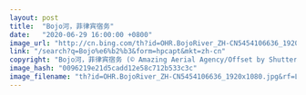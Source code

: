 ```yaml
---
layout: post
title:  "Bojo河，菲律宾宿务"
date:   "2020-06-29 16:00:00 +0800"
image_url: "http://cn.bing.com/th?id=OHR.BojoRiver_ZH-CN5454106636_1920x1080.jpg&rf=LaDigue_1920x1080.jpg&pid=hp"
link: "/search?q=Bojo%e6%b2%b3&form=hpcapt&mkt=zh-cn"
copyright: "Bojo河，菲律宾宿务 (© Amazing Aerial Agency/Offset by Shutterstock)"
image_hash: "0096219e21d5cadd12e58c712b533c3c"
image_filename: "th?id=OHR.BojoRiver_ZH-CN5454106636_1920x1080.jpg&rf=LaDigue_1920x1080.jpg&pid=hp"
---
```

